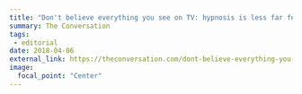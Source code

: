 ```yaml
---
title: "Don't believe everything you see on TV: hypnosis is less far fetched and far more important"
summary: The Conversation
tags:
 - editorial
date: 2018-04-06
external_link: https://theconversation.com/dont-believe-everything-you-see-on-tv-hypnosis-is-less-far-fetched-and-far-more-important-57212
image:
  focal_point: "Center"
---
```

